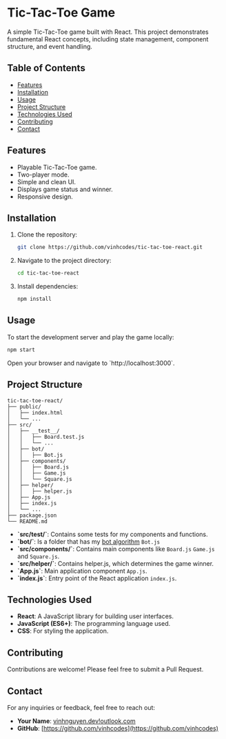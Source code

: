 # Tic-Tac-Toe Game

A simple Tic-Tac-Toe game built with React. This project demonstrates fundamental React concepts, including state management, component structure, and event handling.

## Table of Contents

- [Features](#features)
- [Installation](#installation)
- [Usage](#usage)
- [Project Structure](#project-structure)
- [Technologies Used](#technologies-used)
- [Contributing](#contributing)
- [Contact](#contact)

## Features

- Playable Tic-Tac-Toe game.
- Two-player mode.
- Simple and clean UI.
- Displays game status and winner.
- Responsive design.

## Installation

1. Clone the repository:

   ```bash
   git clone https://github.com/vinhcodes/tic-tac-toe-react.git
   ```

2. Navigate to the project directory:

   ```bash
   cd tic-tac-toe-react
   ```

3. Install dependencies:

   ```bash
   npm install
   ```

## Usage

To start the development server and play the game locally:

```bash
npm start
```

Open your browser and navigate to \`http://localhost:3000\`.

## Project Structure

```plaintext
tic-tac-toe-react/
├── public/
│   ├── index.html
│   └── ...
├── src/
│   ├── __test__/
│   │   ├── Board.test.js
│   │   └── ...
│   ├── bot/
│   │   ├── Bot.js
│   ├── components/
│   │   ├── Board.js
│   │   ├── Game.js
│   │   └── Square.js
│   ├── helper/
│   │   ├── helper.js
│   ├── App.js
│   ├── index.js
│   └── ...
├── package.json
└── README.md
```
- **\`src/__test__/\`**: Contains some tests for my components and functions.
- **\`bot/\`**: Is a folder that has my [bot algorithm](https://www.geeksforgeeks.org/minimax-algorithm-in-game-theory-set-1-introduction/) `Bot.js`
- **\`src/components/\`**: Contains main components like `Board.js` `Game.js` and `Square.js`.
- **\`src/helper/\`**: Contains helper.js, which determines the game winner.
- **\`App.js\`**: Main application component `App.js`.
- **\`index.js\`**: Entry point of the React application `index.js`.

## Technologies Used

- **React**: A JavaScript library for building user interfaces.
- **JavaScript (ES6+)**: The programming language used.
- **CSS**: For styling the application.

## Contributing

Contributions are welcome! Please feel free to submit a Pull Request.

## Contact

For any inquiries or feedback, feel free to reach out:

- **Your Name**: [vinhnguyen.dev!outlook.com](mailto:vinhnguyen.dev@outlook.com)
- **GitHub**: [https://github.com/vinhcodes](https://github.com/vinhcodes)
